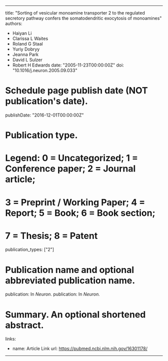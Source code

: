 
---
title: "Sorting of vesicular monoamine transporter 2 to the regulated secretory pathway confers the somatodendritic exocytosis of monoamines"
authors:
- Haiyan Li
- Clarissa L Waites
- Roland G Staal
- Yuriy Dobryy
- Jeanna Park
- David L Sulzer 
- Robert H Edwards
date: "2005-11-23T00:00:00Z"
doi: "10.1016/j.neuron.2005.09.033"

# Schedule page publish date (NOT publication's date).
publishDate: "2016-12-01T00:00:00Z"

# Publication type.
# Legend: 0 = Uncategorized; 1 = Conference paper; 2 = Journal article;
# 3 = Preprint / Working Paper; 4 = Report; 5 = Book; 6 = Book section;
# 7 = Thesis; 8 = Patent
publication_types: ["2"]

# Publication name and optional abbreviated publication name.
publication: In *Neuron.*
publication: In *Neuron.*


# Summary. An optional shortened abstract.


links:
- name: Article Link
  url: https://pubmed.ncbi.nlm.nih.gov/16301178/
---
